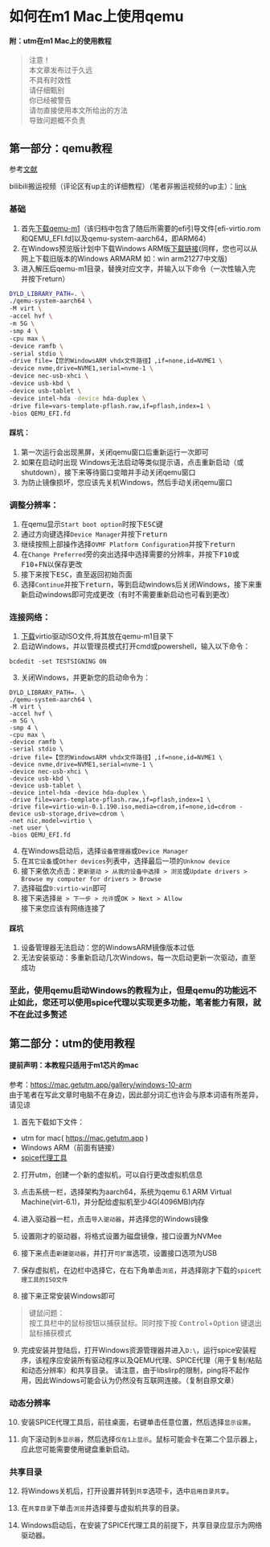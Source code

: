 # 如何在m1 Mac上使用qemu  
#### 附：utm在m1 Mac上的使用教程  

> 注意！<br>
> 本文章发布过于久远<br>
> 不具有时效性<br>
> 请仔细甄别<br>
> 你已经被警告<br>
> 请勿直接使用本文所给出的方法<br>
> 导致问题概不负责<br>

## 第一部分：qemu教程  
参考<a target="_blank" href="https://forums.macrumors.com/threads/success-virtualize-windows-10-for-arm-on-m1-with-alexander-grafs-qemu-hypervisor-patch.2272354/">文献</a>  
  
bilibili搬运视频（评论区有up主的详细教程）（笔者非搬运视频的up主）：<a target="_blank" href="https://b23.tv/JOZ2Ib">link</a>  
  
### 基础
1. 首先<a target="_blank" href="https://mega.nz/file/QYB0QTrC#p6IMBJlFqqNKuGonwrDkPOVKQj8yHCVgiLOYVaGvs4M">下载qemu-m1</a>（该归档中包含了随后所需要的efi引导文件[efi-virtio.rom和QEMU_EFI.fd]以及qemu-system-aarch64，即ARM64）  
2. 在Windows预览版计划中下载Windows ARM版<a target="_blank" href="https://www.microsoft.com/zh-cn/software-download/windowsinsiderpreviewARM64">下载链接</a>(同样，您也可以从网上下载旧版本的Windows ARMARM 如：win arm21277中文版)
3. 进入解压后qemu-m1目录，替换对应文字，并输入以下命令（一次性输入完并按下return）  

```bash
DYLD_LIBRARY_PATH=. \
./qemu-system-aarch64 \
-M virt \
-accel hvf \
-m 5G \
-smp 4 \
-cpu max \
-device ramfb \
-serial stdio \
-drive file=【您的WindowsARM vhdx文件路径】,if=none,id=NVME1 \
-device nvme,drive=NVME1,serial=nvme-1 \
-device nec-usb-xhci \
-device usb-kbd \
-device usb-tablet \
-device intel-hda -device hda-duplex \
-drive file=vars-template-pflash.raw,if=pflash,index=1 \
-bios QEMU_EFI.fd
```  

#### 踩坑：
1. 第一次运行会出现黑屏，关闭qemu窗口后重新运行一次即可  
2. 如果在启动时出现 Windows无法启动等类似提示语，点击重新启动（或shutdown），接下来等待窗口变暗并手动关闭qemu窗口  
3. 为防止镜像损坏，您应该先关机Windows，然后手动关闭qemu窗口  
  
### 调整分辨率：
1. 在qemu显示`Start boot option`时按下<kbd>ESC</kbd>键  
2. 通过方向键选择`Device Manager`并按下<kbd>return</kbd>
3. 继续按照上部操作选择`OVMF Platform Configuration`并按下<kbd>return</kbd>
4. 在`Change Preferred`旁的突出选择中选择需要的分辨率，并按下<kbd>F10</kbd>或<kbd>F10</kbd>+<kbd>FN</kbd>以保存更改  
5. 接下来按下<kbd>ESC</kbd>，直至返回初始页面
6. 选择`Continue`并按下<kbd>return</kbd>，等到启动windows后关闭Windows，接下来重新启动windows即可完成更改（有时不需要重新启动也可看到更改）

### 连接网络：
1. <a target="_blank" href="https://fedorapeople.org/groups/vir...o/virtio-win-0.1.190-1/virtio-win-0.1.190.iso">下载</a>virtio驱动ISO文件,将其放在qemu-m1目录下  
2. 启动Windows，并以管理员模式打开cmd或powershell，输入以下命令：

```bush
bcdedit -set TESTSIGNING ON
```  

3. 关闭Windows，并更新您的启动命令为：  

```bush
DYLD_LIBRARY_PATH=. \
./qemu-system-aarch64 \
-M virt \
-accel hvf \
-m 5G \
-smp 4 \
-cpu max \
-device ramfb \
-serial stdio \
-drive file=【您的WindowsARM vhdx文件路径】,if=none,id=NVME1 \
-device nvme,drive=NVME1,serial=nvme-1 \
-device nec-usb-xhci \
-device usb-kbd \
-device usb-tablet \
-device intel-hda -device hda-duplex \
-drive file=vars-template-pflash.raw,if=pflash,index=1 \
-drive file=virtio-win-0.1.190.iso,media=cdrom,if=none,id=cdrom -device usb-storage,drive=cdrom \
-net nic,model=virtio \
-net user \
-bios QEMU_EFI.fd
```  


4. 在Windows启动后，选择`设备管理器`或`Device Manager`  
5. 在`其它设备`或`Other devices`列表中，选择最后一项的`Unknow device`  
6. 接下来依次点击：`更新驱动 > 从我的设备中选择 > 浏览`或`Update drivers > Browse my computer for drivers > Browse`  
7. 选择磁盘`D:virtio-win`即可  
8. 接下来选择`是 > 下一步 > 允许`或`OK > Next > Allow`  
接下来您应该有网络连接了  
  
#### 踩坑
1. 设备管理器无法启动：您的WindowsARM镜像版本过低  
2. 无法安装驱动：多重新启动几次Windows，每一次启动更新一次驱动，直至成功  
  
### 至此，使用qemu启动Windows的教程为止，但是qemu的功能远不止如此，您还可以使用spice代理以实现更多功能，笔者能力有限，就不在此过多赘述
  
  
## 第二部分：utm的使用教程  
#### 提前声明：本教程只适用于m1芯片的mac  
参考：https://mac.getutm.app/gallery/windows-10-arm  
由于笔者在写此文章时电脑不在身边，因此部分词汇也许会与原本词语有所差异，请见谅
  
1. 首先下载如下文件：
- utm for mac( https://mac.getutm.app )  
- Windows ARM（前面有链接）  
- <a target="_blank" href="https://github.com/utmapp/qemu/releases/download/v5.2.0-asi/spice-guest-tools-0.164.iso">spice代理工具</a>  
  
2. 打开utm，创建一个新的虚拟机，可以自行更改虚拟机信息  
  
3. 点击系统一栏，选择架构为aarch64，系统为qemu 6.1 ARM Virtual Machine(virt-6.1)，并分配给虚拟机至少4G(4096MB)内存  
  
4. 进入驱动器一栏，点击`导入驱动器`，并选择您的Windows镜像  
  
5. 设置刚才的驱动器，将格式设置为磁盘镜像，接口设置为NVMee  
  
6. 接下来点击`新建驱动器`，并打开`可扩展`选项，设置接口选项为USB  
  
7. 保存虚拟机，在边栏中选择它，在右下角单击`浏览`，并选择刚才下载的`spice代理工具的ISO文件`  
  
8. 接下来正常安装Windows即可  
  
> 键鼠问题：  
> 按工具栏中的鼠标按钮以捕获鼠标。同时按下按 <kbd>Control</kbd>+<kbd>Option</kbd> 键退出鼠标捕获模式  
  
9. 完成安装并登陆后，打开Windows资源管理器并进入`D:\`，运行spice安装程序，该程序应安装所有驱动程序以及QEMU代理、SPICE代理（用于复制/粘贴和动态分辨率）和共享目录。
请注意，由于libslirp的限制，ping将不起作用，因此Windows可能会认为仍然没有互联网连接。（复制自原文章）  
  
### 动态分辨率
  
10. 安装SPICE代理工具后，前往桌面，右键单击任意位置，然后选择`显示设置`。  
  
11. 向下滚动到`多显示器`，然后选择`仅在1上显示`。鼠标可能会卡在第二个显示器上，应此您可能需要使用键盘重新启动。  
  
### 共享目录
  
12. 将Windows关机后，打开设置并转到`共享`选项卡，选中`启用目录共享`。
  
13. 在`共享目录`下单击`浏览`并选择要与虚拟机共享的目录。
  
14. Windows启动后，在安装了SPICE代理工具的前提下，共享目录应显示为网络驱动器。
